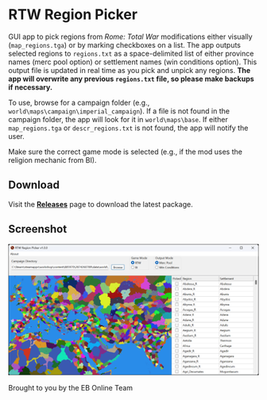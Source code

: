 # RTW Region Picker

GUI app to pick regions from _Rome: Total War_ modifications either visually (`map_regions.tga`) or by marking checkboxes on a list. The app outputs selected regions to `regions.txt` as a space-delimited list of either province names (merc pool option) or settlement names (win conditions option). This output file is updated in real time as you pick and unpick any regions. **The app will overwrite any previous `regions.txt` file, so please make backups if necessary.**

To use, browse for a campaign folder (e.g., `world\maps\campaign\imperial_campaign`). If a file is not found in the campaign folder, the app will look for it in `world\maps\base`. If either `map_regions.tga` or `descr_regions.txt` is not found, the app will notify the user.

Make sure the correct game mode is selected (e.g., if the mod uses the religion mechanic from BI).

## Download

Visit the [**Releases**](https://gitlab.com/eb-online/tools/rtw-region-picker/-/releases) page to download the latest package.

## Screenshot

![RTW Region Picker (screenshot)](screenshot.png)

Brought to you by the EB Online Team
